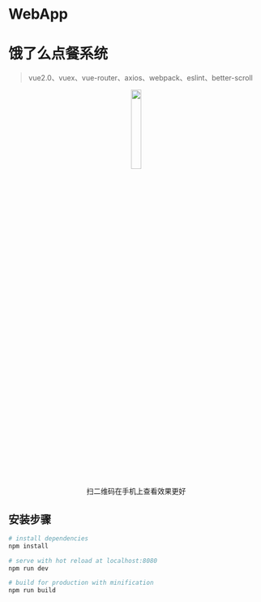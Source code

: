 # WebApp
# 饿了么点餐系统

> vue2.0、vuex、vue-router、axios、webpack、eslint、better-scroll


<div align=center>
<img src="https://static.oschina.net/uploads/space/2017/0207/180535_4FSI_2493500.png" width="20%">
<div>扫二维码在手机上查看效果更好</div>
</div>


## 安装步骤

``` bash
# install dependencies
npm install

# serve with hot reload at localhost:8080
npm run dev

# build for production with minification
npm run build
```
